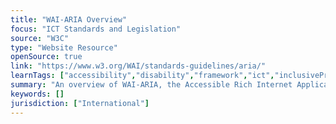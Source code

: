 ```yaml
---
title: "WAI-ARIA Overview"
focus: "ICT Standards and Legislation"
source: "W3C"
type: "Website Resource"
openSource: true
link: "https://www.w3.org/WAI/standards-guidelines/aria/"
learnTags: ["accessibility","disability","framework","ict","inclusivePractice","regulation"]
summary: "An overview of WAI-ARIA, the Accessible Rich Internet Applications Suite, which defines a way to make web content and web applications more accessible to people with disabilities."
keywords: []
jurisdiction: ["International"]
---
```

